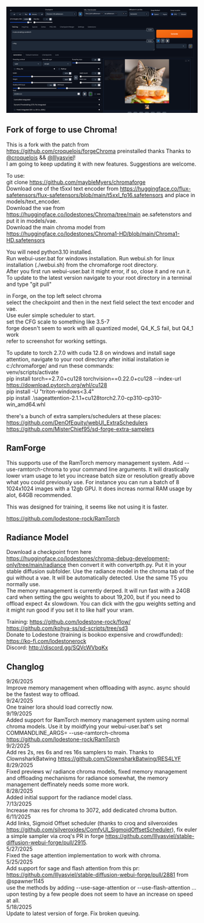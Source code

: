 ![GUI Screenshot](images/screenshot.png)

## Fork of forge to use Chroma!

This is a fork with the patch from https://github.com/croquelois/forgeChroma preinstalled thanks Thanks to [@croquelois](https://github.com/croquelois) && [@lllyasviel](https://github.com/lllyasviel)!   
I am going to keep updating it with new features. Suggestions are welcome.  

To use:  
git clone https://github.com/maybleMyers/chromaforge  
Download one of the t5xxl text encoder from https://huggingface.co/flux-safetensors/flux-safetensors/blob/main/t5xxl_fp16.safetensors and place in models/text_encoder.  
Download the vae from https://huggingface.co/lodestones/Chroma/tree/main ae.safetenstors and put it in models/vae.  
Download the main chroma model from https://huggingface.co/lodestones/Chroma1-HD/blob/main/Chroma1-HD.safetensors  

You will need python3.10 installed.  
Run webui-user.bat for windows installation.  Run webui.sh for linux installation (./webui.sh) from the chromaforge root directory.  
After you first run webui-user.bat it might error, if so, close it and re run it.  
To update to the latest version navigate to your root directory in a terminal and type "git pull"  

in Forge, on the top left select chroma    
select the checkpoint and then in the next field select the text encoder and vae.  
Use euler simple scheduler to start.  
set the CFG scale to something like 3.5-7  
forge doesn't seem to work with all quantized model, Q4_K_S fail, but Q4_1 work  
refer to screenshot for working settings.  

To update to torch 2.7.0 with cuda 12.8 on windows and install sage attention, navigate to your root directory after initial installation ie c:/chromaforge/ and run these commands:  
venv/scripts/activate  
pip install torch==2.7.0+cu128 torchvision==0.22.0+cu128 --index-url https://download.pytorch.org/whl/cu128  
pip install -U "triton-windows<3.4"  
pip install .\sageattention-2.1.1+cu128torch2.7.0-cp310-cp310-win_amd64.whl  

there's a bunch of extra samplers/schedulers at these places:  
https://github.com/DenOfEquity/webUI_ExtraSchedulers
https://github.com/MisterChief95/sd-forge-extra-samplers

## RamForge

This supports use of the RamTorch memory management system. Add --use-ramtorch-chroma to your command line arguments. It will drastically lower vram usage to let you increase batch size or resolution greatly above what you could previously use. For instance you can run a batch of 8 1024x1024 images with a 12gb GPU. It does increas normal RAM usage by alot, 64GB recommended.  

This was designed for training, it seems like not using it is faster.  

https://github.com/lodestone-rock/RamTorch

## Radiance Model

Download a checkpoint from here https://huggingface.co/lodestones/chroma-debug-development-only/tree/main/radiance then convert it with convertpth.py. Put it in your stable diffusion subfolder. Use the radiance model in the chroma tab of the gui without a vae. It will be automatically detected. Use the same T5 you normally use.  
The memory management is currently derped. It will run fast with a 24GB card when setting the gpu weights to about 19,200, but if you need to offload expect 4x slowdown. You can dick with the gpu weights setting and it might run good if you set it to like half your vram.   

Training: https://github.com/lodestone-rock/flow/  https://github.com/kohya-ss/sd-scripts/tree/sd3  
Donate to Lodestone (training is bookoo expensive and crowdfunded): https://ko-fi.com/lodestonerock  
Discord: http://discord.gg/SQVcWVbqKx  

## Changlog

9/26/2025  
    Improve memory management when offloading with async. async should be the fastest way to offload.  
9/24/2025  
    One trainer lora should load correctly now.  
9/19/2025  
    Added support for RamTorch memory management system using normal chroma models. Use it by moidfying your webui-user.bat's set COMMANDLINE_ARGS= --use-ramtorch-chroma https://github.com/lodestone-rock/RamTorch  
9/2/2025  
    Add res 2s, res 6s and res 16s samplers to main. Thanks to ClownsharkBatwing https://github.com/ClownsharkBatwing/RES4LYF  
8/29/2025  
    Fixed previews w/ radiance chroma models, fixed memory management and offloading mechanisms for radiance somewhat, the memory management deffinately needs some more work.  
8/28/2025  
    Added initial support for the radiance model class.  
7/13/2025  
    Increase max res for chroma to 3072, add dedicated chroma button.  
6/11/2025  
    Add links, Sigmoid Offset scheduler (thanks to croq and silveroxides https://github.com/silveroxides/ComfyUI_SigmoidOffsetScheduler), fix euler a simple sampler via croq's PR in forge https://github.com/lllyasviel/stable-diffusion-webui-forge/pull/2915.  
5/27/2025  
    Fixed the sage attention implementation to work with chroma.  
5/25/2025  
    Add support for sage and flash attention from this pr: https://github.com/lllyasviel/stable-diffusion-webui-forge/pull/2881  from @spawner1145  
    use the methods by adding --use-sage-attention or --use-flash-attention  ... upon testing by a few people does not seem to have an increase on speed at all.  
5/18/2025  
    Update to latest version of forge. Fix broken queuing.  
